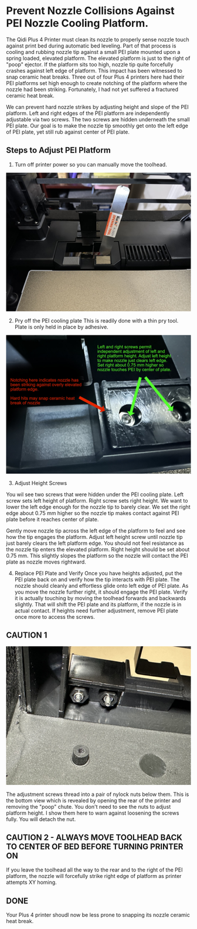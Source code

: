 # Prevent Nozzle Collisions Against PEI Nozzle Cooling Platform.

The Qidi Plus 4 Printer must clean its nozzle to properly sense nozzle touch against print bed during automatic bed leveling. Part of that process is cooling and rubbing  nozzle tip against a small PEI plate mounted upon a spring loaded, elevated platform. The elevated platform is just to the right of "poop" ejector. If the platform sits too high, nozzle tip quite forcefully crashes against left edge of platform. This impact has been witnessed to snap ceramic heat breaks. Three out of four Plus 4 printers here had their PEI platforms set high enough to create notching of the platform where the nozzle had been striking. Fortunately, I had not yet suffered a fractured ceramic heat break.

We can prevent hard nozzle strikes by adjusting height and slope of the PEI platform. Left and right edges of the PEI platform are independently adjustable via two screws. The two screws are hidden underneath the small PEI plate. Our goal is to make the nozzle tip smoothly get onto the left edge of PEI plate, yet still rub against center of PEI plate.



## Steps to Adjust PEI Platform


1. Turn off printer power so you can manually move the toolhead. 





<img src="./pry%20off%20PEI%20cooling%20plate.jpg">

2. Pry off the PEI cooling plate
This is readily done with a thin pry tool. Plate is only held in place by adhesive. 



<img src="./screws.jpg">

3. Adjust Height Screws


You wil see two screws that were hidden under the PEI cooling plate. Left screw sets left height of platform. Right screw sets right height. We want to lower the left edge enough for the nozzle tip to barely clear. We set the right edge about 0.75 mm higher so the nozzle tip makes contact against PEI plate before it reaches center of plate.


Gently move nozzle tip across the left edge of the platform to feel and see how the tip engages the platform. Adjust left height screw until nozzle tip just barely clears the left platform edge. You should not feel resistance as the nozzle tip enters the elevated platform. Right height should be set about 0.75 mm. This slightly slopes the platform so the nozzle will contact the PEI plate as nozzle moves rightward. 


4. Replace PEI Plate and Verify
Once you have heights adjusted, put the PEI plate back on and verify how the tip interacts with PEI plate. The nozzle should cleanly and effortless glide onto left edge of PEI plate. As you move the nozzle further right, it should engage the PEI plate. Verify it is actually touching by moving the toolhead forwards and backwards slightly. That will shift the PEI plate and its platform, if the nozzle is in actual contact. If heights need further adjustment, remove PEI plate once more to access the screws.



## CAUTION 1

<img src="./nylock-nuts.jpg">

The adjustment screws thread into a pair of nylock nuts below them. This is the bottom view which is revealed by opening the rear of the printer and removing the "poop" chute. You don't need to see the nuts to adjust platform height. I show them here to warn against loosening the screws fully. You will detach the nut.

## CAUTION 2 - ALWAYS MOVE TOOLHEAD BACK TO CENTER OF BED BEFORE TURNING PRINTER ON
If you leave the toolhead all the way to the rear and to the right of the PEI platform, the nozzle will forcefully strike right edge of platform as printer attempts XY homing.


## DONE 
Your Plus 4 printer shoudl now be less prone to snapping its nozzle ceramic heat break.







